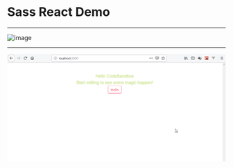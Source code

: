 # Sass React Demo
***
![image](https://user-images.githubusercontent.com/19554935/48522001-f162bc00-e844-11e8-92d2-5fa368efe958.png)
***
![Alt Text](https://github.com/ofuen/SassReactDemo/blob/master/screenshot/2018-11-14_19-40-37.gif)
